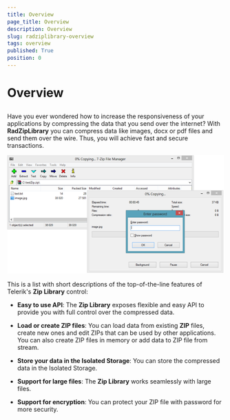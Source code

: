 ```yaml
---
title: Overview
page_title: Overview
description: Overview
slug: radziplibrary-overview
tags: overview
published: True
position: 0
---
```


# Overview

## 

Have you ever wondered how to increase the responsiveness of your applications by compressing the data that you send over the internet? With __RadZipLibrary__ you can compress data like images, docx or pdf files and send them over the wire. Thus, you will achieve fast and secure transactions. 

![Zip Library Overview 01](images/ZipLibrary_Overview_01.png)

This is a list with short descriptions of the top-of-the-line features of Telerik's __Zip Library__ control:
        

* __Easy to use API__: The __Zip Library__ exposes flexible and easy API to provide you with full control over the compressed data.
            

* __Load or create ZIP files__: You can load data from existing __ZIP__ files, create new ones and edit ZIPs that can be used by other applications. You can also create ZIP files in memory or add data to ZIP file from stream.
            

* __Store your data in the Isolated Storage__: You can store the compressed data in the Isolated Storage.
            

* __Support for large files__: The __Zip Library__ works seamlessly with large files.
            

* __Support for encryption__: You can protect your ZIP file with password for more security.
            
